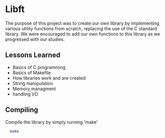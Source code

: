 # Libft
The purpose of this project was to create our own library by implementing various utility functions from scratch, replacing the use of the C standard library. We were encouraged to add our own functions to this library as we progressed with our studies.
## Lessons Learned

- Basics of C programming
- Basics of Makefile
- How libraries work and are created
- String manipulation
- Memory managment
- handling I/O
## Compiling

Compile the library by simply running 'make'

```bash
  make
```
    
